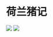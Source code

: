 # 荷兰猪记

<img src="//qn85rhuga.hn-bkt.clouddn.com/hlz1.jpg"/>
<img src="//qn85rhuga.hn-bkt.clouddn.com/hlz2.jpg"/>